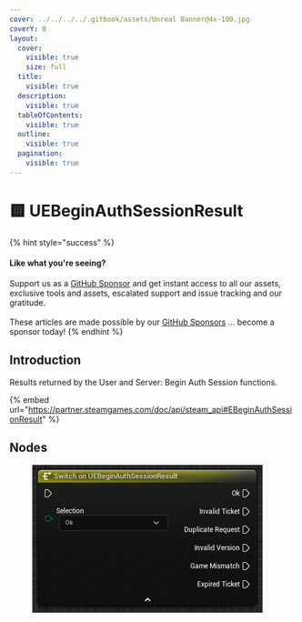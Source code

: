 ```yaml
---
cover: ../../../../.gitbook/assets/Unreal Banner@4x-100.jpg
coverY: 0
layout:
  cover:
    visible: true
    size: full
  title:
    visible: true
  description:
    visible: true
  tableOfContents:
    visible: true
  outline:
    visible: true
  pagination:
    visible: true
---
```


# 🟨 UEBeginAuthSessionResult

{% hint style="success" %}
#### Like what you're seeing?

Support us as a [GitHub Sponsor](../../../../become-a-sponsor/) and get instant access to all our assets, exclusive tools and assets, escalated support and issue tracking and our gratitude.\
\
These articles are made possible by our [GitHub Sponsors](../../../../become-a-sponsor/) ... become a sponsor today!
{% endhint %}

## Introduction

Results returned by the User and Server: Begin Auth Session functions.

{% embed url="https://partner.steamgames.com/doc/api/steam_api#EBeginAuthSessionResult" %}

## Nodes

<figure><img src="../../../../.gitbook/assets/image (267).png" alt=""><figcaption></figcaption></figure>
